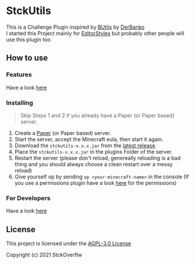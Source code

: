 # StckUtils

This is a Challenge Plugin inspired by [BUtils](https://banko.tv/plugin) by [DerBanko](https://banko.tv) <br>
I started this Project mainly for [EditorStyles](https://twitch.tv/editorstyles) but probably other people will use this
plugin too

## How to use

### Features

Have a look [here](guide/Features.md)

### Installing

> Skip Steps 1 and 2 if you already have a Paper (or Paper based) server.

1. Create a [Paper](https://papermc.io) (or Paper based) server.
2. Start the server, accept the Minecraft eula, then start it again.
3. Download the `stckutils-x.x.x.jar` from
   the [latest release](https://github.com/StckOverflwNet/StckUtils/releases/latest).
4. Place the `stckutils-x.x.x.jar` in the plugins Folder of the server.
5. Restart the server (please don't reload, genereally reloading is a bad thing and you should always choose a clean
   restart over a messy reload)
6. Give yourself op by sending `op <your-minecraft-name>` in the console (If you use a permissions plugin have a look
   [here](guide/Features.md#permissions) for the permissions)

### For Developers

Have a look [here](guide/ForDevelopers.md)

## License

This project is licensed under the [AGPL-3.0 License](https://choosealicense.com/licenses/agpl-3.0/)

Copyright (c) 2021 StckOverflw
